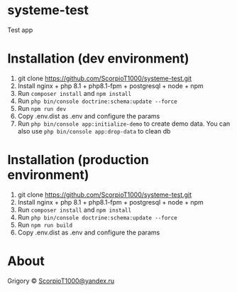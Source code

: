 # systeme-test
Test app

# Installation (dev environment)

1. git clone https://github.com/ScorpioT1000/systeme-test.git
2. Install nginx + php 8.1 + php8.1-fpm + postgresql + node + npm 
3. Run ```composer install``` and ```npm install```
4. Run ```php bin/console doctrine:schema:update --force```
5. Run ```npm run dev```
6. Copy .env.dist as .env and configure the params
7. Run ```php bin/console app:initialize-demo``` to create demo data. You can also use ```php bin/console app:drop-data``` to clean db

# Installation (production environment)

1. git clone https://github.com/ScorpioT1000/systeme-test.git
2. Install nginx + php 8.1 + php8.1-fpm + postgresql + node + npm 
3. Run ```composer install``` and ```npm install```
4. Run ```php bin/console doctrine:schema:update --force```
5. Run ```npm run build```
6. Copy .env.dist as .env and configure the params

# About

Grigory © ScorpioT1000@yandex.ru